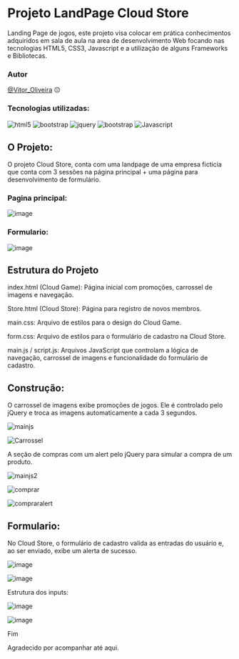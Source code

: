 # Projeto LandPage Cloud Store
Landing Page de jogos, este projeto visa colocar em prática conhecimentos adquiridos em sala de aula na area de desenvolvimento Web focando nas tecnologias HTML5, CSS3, Javascript e a utilização de alguns Frameworks e Bibliotecas.

### Autor
[@Vitor_Oliveira](https://github.com/Non-entityy) :pensive:


### Tecnologias utilizadas: 
  <div style= "display: inline_block">
    <img align = "center" alt = "html5" src = "https://img.shields.io/badge/HTML-239120?style=for-the-badge&logo=html5&logoColor=white">
    <img align = "center" alt = "bootstrap" src = "https://img.shields.io/badge/Bootstrap-563D7C?style=for-the-badge&logo=bootstrap&logoColor=white">
    <img align = "center" alt = "jquery" src = "https://img.shields.io/badge/jQuery-0769AD?style=for-the-badge&logo=jquery&logoColor=white">
    <img align = "center" alt = "bootstrap" src = "https://img.shields.io/badge/CSS3-1572B6?style=for-the-badge&logo=css3&logoColor=white">
    <img align = "center" alt = "Javascript" src = "https://img.shields.io/badge/JavaScript-F7DF1E?style=for-the-badge&logo=javascript&logoColor=black">
  </div>
  
## O Projeto: 

O projeto Cloud Store, conta com uma landpage de uma empresa ficticia que conta com 3 sessões na página principal + uma página para desenvolvimento de formulário.

### Pagina principal:
![image](https://github.com/Non-entityy/Landing-Page/raw/main/asseats/Imagens/Screenshot_1.png)


### Formulario:
![image](https://github.com/Non-entityy/Landing-Page/blob/cfa24e596e663e5abaf29a39ce54082bb84f1057/asseats/Imagens/Screenshot_2.png)

## Estrutura do Projeto

index.html (Cloud Game): Página inicial com promoções, carrossel de imagens e navegação.

Store.html (Cloud Store): Página para registro de novos membros.

main.css: Arquivo de estilos para o design do Cloud Game.

form.css: Arquivo de estilos para o formulário de cadastro na Cloud Store.

main.js / script.js: Arquivos JavaScript que controlam a lógica de navegação, carrossel de imagens e funcionalidade do formulário de cadastro.


## Construção:

O carrossel de imagens exibe promoções de jogos. Ele é controlado pelo jQuery e troca as imagens automaticamente a cada 3 segundos.

![mainjs](https://github.com/Non-entityy/Landing-Page/raw/main/asseats/Imagens/mainjs.png)



![Carrossel](https://raw.githubusercontent.com/Non-entityy/Landing-Page/main/asseats/videos/Animação.gif)



A seção de compras com um alert pelo jQuery para simular a compra de um produto.

![mainjs2](https://github.com/Non-entityy/Landing-Page/raw/main/asseats/Imagens/mainjs2.png)


![comprar](https://github.com/Non-entityy/Landing-Page/raw/main/asseats/Imagens/comprar.png)

![compraralert](https://github.com/Non-entityy/Landing-Page/raw/main/asseats/Imagens/compraralert.png)



## Formulario:

No Cloud Store, o formulário de cadastro valida as entradas do usuário e, ao ser enviado, exibe um alerta de sucesso.

![image](https://github.com/Non-entityy/Landing-Page/raw/main/asseats/Imagens/script.png)

![image](https://github.com/Non-entityy/Landing-Page/raw/main/asseats/Imagens/alertcadastro.png)


Estrutura dos inputs:

![image](https://github.com/Non-entityy/Landing-Page/raw/main/asseats/Imagens/input.png)


![image](https://github.com/Non-entityy/Landing-Page/raw/main/asseats/Imagens/areacadastro.png)


Fim

Agradecido por acompanhar até aqui.





